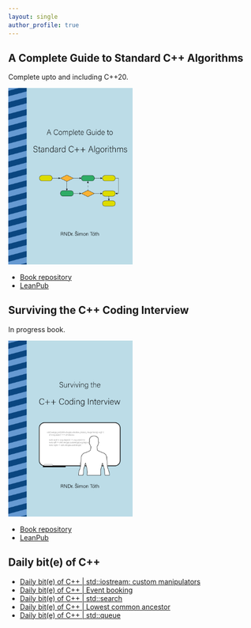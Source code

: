 ```yaml
---
layout: single
author_profile: true
---
```


## A Complete Guide to Standard C++ Algorithms

Complete upto and including C++20.

[<img src="assets/images/book_algorithms_cover.png" width="50%">](https://leanpub.com/cpp-algorithms-guide)

- [Book repository](https://github.com/HappyCerberus/book-cpp-algorithms)
- [LeanPub](https://leanpub.com/cpp-algorithms-guide)

## Surviving the C++ Coding Interview

In progress book.

[<img src="assets/images/book_coding_interview_cover.png" width="50%">](https://leanpub.com/cpp-coding-interview)

- [Book repository](https://leanpub.com/cpp-coding-interview)
- [LeanPub](https://leanpub.com/cpp-coding-interview)

## Daily bit(e) of C++

<ul>
<!-- SUBSTACK:START --><li><a href="https://simontoth.substack.com/p/daily-bite-of-c-stdiostream-custom">Daily bit&lpar;e&rpar; of C++ | std::iostream: custom manipulators</a></li><li><a href="https://simontoth.substack.com/p/daily-bite-of-c-event-booking">Daily bit&lpar;e&rpar; of C++ | Event booking</a></li><li><a href="https://simontoth.substack.com/p/daily-bite-of-c-stdsearch">Daily bit&lpar;e&rpar; of C++ | std::search</a></li><li><a href="https://simontoth.substack.com/p/daily-bite-of-c-lowest-common-ancestor">Daily bit&lpar;e&rpar; of C++ | Lowest common ancestor</a></li><li><a href="https://simontoth.substack.com/p/daily-bite-of-c-stdqueue">Daily bit&lpar;e&rpar; of C++ | std::queue</a></li><!-- SUBSTACK:END -->
</ul>